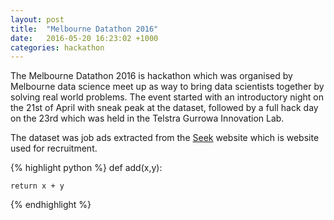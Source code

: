 ```yaml
---
layout: post
title:  "Melbourne Datathon 2016"
date:   2016-05-20 16:23:02 +1000
categories: hackathon
---
```


The Melbourne Datathon 2016 is hackathon which was organised by Melbourne data science meet up as way to bring data scientists together by solving real world problems. The event started with an introductory night on the 21st of April with sneak peak at the dataset, followed by a full hack day on the 23rd which was held in the Telstra Gurrowa Innovation Lab.

The dataset was job ads extracted from the <a href="www.seek.com.au">Seek</a> website which is website used for recruitment.


{% highlight python %}
def add(x,y):

    return x + y
{% endhighlight %}
